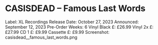 # CASISDEAD – Famous Last Words

Label: XL Recordings
Release Date: October 27, 2023
Announced: September 12, 2023
Pre-Order Weeks: 6
Vinyl Black £: £26.99
Vinyl 2x £: £27.99
CD 1 £: £9.99
Cassette £: £9.99
Screenshot: casisdead__famous_last_words.png